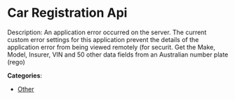 # Car Registration Api


Description: An application error occurred on the server. The current custom error settings for this application prevent the details of the application error from being viewed remotely (for securit. Get the Make, Model, Insurer, VIN and 50 other data fields from an Australian number plate (rego)



**Categories**:

- [Other](https://github.com/apis-list/apis-list#other)





